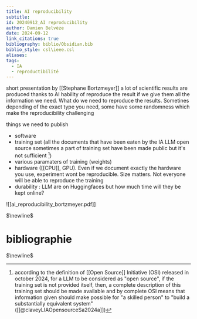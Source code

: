 ```yaml
---
title: AI reproducibility
subtitle: 
id: 20240912_AI reproducibility
author: Damien Belvèze
date: 2024-09-12
link_citations: true
bibliography: biblio/Obsidian.bib
biblio_style: csl\ieee.csl
aliases: 
tags:
  - IA
  - reproductibilité
---
```

short presentation by [[Stephane Bortzmeyer]]
a lot of scientific results are produced thanks to AI
hability of reproduce the result if we give them all the information we need. 
What do we need to reproduce the results. 
Sometines depending of the exact type you need, some have some randomness which make the reproducibility challenging

things we need to publish

- software
- training set (all the documents that have been eaten by the IA LLM open source sometimes a part of training set have been made public but it's not sufficient [^1])
- various paramaters of training (weights)
- hardware ([[CPU]], GPU). Even if we document exactly the hardware you use, experiment wont be reproducible. Size matters. Not everyone will be able to reproduce the training
- durability : LLM are on Huggingfaces but how much time will they be kept online?

![[ai_reproducibility_bortzmeyer.pdf]]


$\newline$
# bibliographie
$\newline$
[^1]: according to the definition of [[Open Source]] Initiative (OSI) released in october 2024, for a LLM to be considered as "open source", if the training set is not provided itself, then, a complete description of this training set should be made available and by complete OSI means that information given should make possible for "a skilled person" to "build a substantially equivalent system" ([[@claveyLIAOpensourceSa2024a]])





